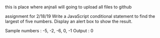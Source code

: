 this is place where anjnali will going to upload all files to github

assignment for 2/18/19
Write a JavaScript conditional statement to find the largest of five numbers. Display an alert box to show the result.

Sample numbers : -5, -2, -6, 0, -1 
Output : 0
